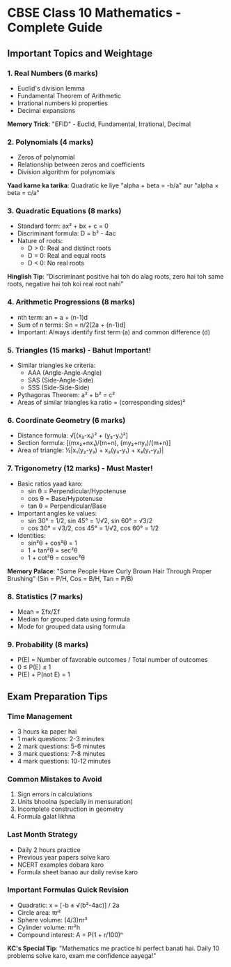 # CBSE Class 10 Mathematics - Complete Guide

## Important Topics and Weightage

### 1. Real Numbers (6 marks)
- Euclid's division lemma
- Fundamental Theorem of Arithmetic
- Irrational numbers ki properties
- Decimal expansions

**Memory Trick**: "EFID" - Euclid, Fundamental, Irrational, Decimal

### 2. Polynomials (4 marks)
- Zeros of polynomial
- Relationship between zeros and coefficients
- Division algorithm for polynomials

**Yaad karne ka tarika**: Quadratic ke liye "alpha + beta = -b/a" aur "alpha × beta = c/a"

### 3. Quadratic Equations (8 marks)
- Standard form: ax² + bx + c = 0
- Discriminant formula: D = b² - 4ac
- Nature of roots:
  - D > 0: Real and distinct roots
  - D = 0: Real and equal roots
  - D < 0: No real roots

**Hinglish Tip**: "Discriminant positive hai toh do alag roots, zero hai toh same roots, negative hai toh koi real root nahi"

### 4. Arithmetic Progressions (8 marks)
- nth term: an = a + (n-1)d
- Sum of n terms: Sn = n/2[2a + (n-1)d]
- Important: Always identify first term (a) and common difference (d)

### 5. Triangles (15 marks) - Bahut Important!
- Similar triangles ke criteria:
  - AAA (Angle-Angle-Angle)
  - SAS (Side-Angle-Side)
  - SSS (Side-Side-Side)
- Pythagoras Theorem: a² + b² = c²
- Areas of similar triangles ka ratio = (corresponding sides)²

### 6. Coordinate Geometry (6 marks)
- Distance formula: √[(x₂-x₁)² + (y₂-y₁)²]
- Section formula: [(mx₂+nx₁)/(m+n), (my₂+ny₁)/(m+n)]
- Area of triangle: ½|x₁(y₂-y₃) + x₂(y₃-y₁) + x₃(y₁-y₂)|

### 7. Trigonometry (12 marks) - Must Master!
- Basic ratios yaad karo:
  - sin θ = Perpendicular/Hypotenuse
  - cos θ = Base/Hypotenuse
  - tan θ = Perpendicular/Base
- Important angles ke values:
  - sin 30° = 1/2, sin 45° = 1/√2, sin 60° = √3/2
  - cos 30° = √3/2, cos 45° = 1/√2, cos 60° = 1/2
- Identities:
  - sin²θ + cos²θ = 1
  - 1 + tan²θ = sec²θ
  - 1 + cot²θ = cosec²θ

**Memory Palace**: "Some People Have Curly Brown Hair Through Proper Brushing"
(Sin = P/H, Cos = B/H, Tan = P/B)

### 8. Statistics (7 marks)
- Mean = Σfx/Σf
- Median for grouped data using formula
- Mode for grouped data using formula

### 9. Probability (8 marks)
- P(E) = Number of favorable outcomes / Total number of outcomes
- 0 ≤ P(E) ≤ 1
- P(E) + P(not E) = 1

## Exam Preparation Tips

### Time Management
- 3 hours ka paper hai
- 1 mark questions: 2-3 minutes
- 2 mark questions: 5-6 minutes
- 3 mark questions: 7-8 minutes
- 4 mark questions: 10-12 minutes

### Common Mistakes to Avoid
1. Sign errors in calculations
2. Units bhoolna (specially in mensuration)
3. Incomplete construction in geometry
4. Formula galat likhna

### Last Month Strategy
- Daily 2 hours practice
- Previous year papers solve karo
- NCERT examples dobara karo
- Formula sheet banao aur daily revise karo

### Important Formulas Quick Revision
- Quadratic: x = [-b ± √(b²-4ac)] / 2a
- Circle area: πr²
- Sphere volume: (4/3)πr³
- Cylinder volume: πr²h
- Compound interest: A = P(1 + r/100)ⁿ

**KC's Special Tip**: "Mathematics me practice hi perfect banati hai. Daily 10 problems solve karo, exam me confidence aayega!"